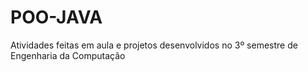 # POO-JAVA
Atividades feitas em aula e projetos desenvolvidos no 3º semestre de Engenharia da Computação
